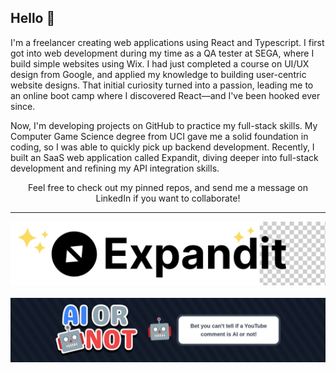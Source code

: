 ## Hello 👋

I'm a freelancer creating web applications using React and Typescript. I first got into web development during my time as a QA tester at SEGA, where I build simple websites using Wix. I had just completed a course on UI/UX design from Google, and applied my knowledge to building user-centric website designs. That initial curiosity turned into a passion, leading me to an online boot camp where I discovered React—and I've been hooked ever since.

Now, I'm developing projects on GitHub to practice my full-stack skills. My Computer Game Science degree from UCI gave me a solid foundation in coding, so I was able to quickly pick up backend development. Recently, I built an SaaS web application called Expandit, diving deeper into full-stack development and refining my API integration skills.

<p align="center">Feel free to check out my pinned repos, and send me a message on LinkedIn if you want to collaborate!</p>
<hr>

<a href="https://github.com/ace-lowder/expandit"><img src="https://raw.githubusercontent.com/ace-lowder/expandit/main/readme/header.png" width="1280" alt="Expandit Banner"></a>
<br><br>
<a href="https://github.com/ace-lowder/ai-or-not"><img src="https://raw.githubusercontent.com/ace-lowder/ai-or-not/main/readme/header.png" width="1280" alt="AI or Not Banner"></a>


<!--
**ace-lowder/ace-lowder** is a ✨ _special_ ✨ repository because its `README.md` (this file) appears on your GitHub profile.

Here are some ideas to get you started:

- 🔭 I’m currently working on ...
- 🌱 I’m currently learning ...
- 👯 I’m looking to collaborate on ...
- 🤔 I’m looking for help with ...
- 💬 Ask me about ...
- 📫 How to reach me: ...
- 😄 Pronouns: ...
- ⚡ Fun fact: ...
-->
